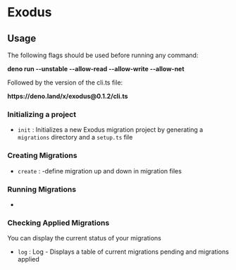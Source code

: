 # Exodus

## Usage
The following flags should be used before running any command:
<p><strong>deno run --unstable --allow-read --allow-write --allow-net</strong></p>
Followed by the version of the cli.ts file:
<p><strong>https://deno.land/x/exodus@0.1.2/cli.ts</strong></p>


### Initializing a project
- `init` : Initializes a new Exodus migration project by generating a `migrations` directory and a `setup.ts` file

### Creating Migrations


- `create` :
-define migration up and down in migration files

### Running Migrations

-

### Checking Applied Migrations

You can display the current status of your migrations

- `log` : Log - Displays a table of current migrations pending and migrations applied
